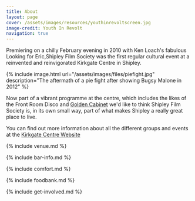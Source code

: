 ```yaml
---
title: About
layout: page 
cover: /assets/images/resources/youthinrevoltscreen.jpg
image-credit: Youth In Revolt
navigation: true
---
```

Premiering on a chilly February evening in 2010 with Ken Loach's fabulous Looking for Eric,Shipley Film Society was the first regular cultural event at a reinvented and reinvigorated Kirkgate Centre in Shipley.

{% include image.html url="/assets/images/files/piefight.jpg" description="The aftermath of a pie fight after showing Bugsy Malone in 2012" %}

Now part of a vibrant programme at the centre, which includes the likes of the Front Room Disco and [Golden Cabinet](https://www.facebook.com/goldencabinetuk) we'd like to think Shipley Film Society is, in its own small way, part of what makes Shipley a really great place to live.

You can find out more information about all the different groups and events at the [Kirkgate Centre Website](http://www.kirkgatecentre.org.uk)
        
{% include venue.md %}

{% include bar-info.md %}

{% include comfort.md %}

{% include foodbank.md %}

{% include get-involved.md %}
